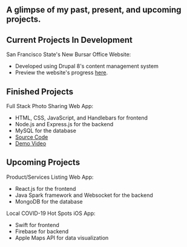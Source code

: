 ## A glimpse of my past, present, and upcoming projects.



## Current Projects In Development
San Francisco State's New Bursar Office Website:
- Developed using Drupal 8's content management system
- Preview the website's progress [here](https://dev-sfsu-bursar.pantheonsite.io).

## Finished Projects
Full Stack Photo Sharing Web App: 
- HTML, CSS, JavaScript, and Handlebars for frontend
- Node.js and Express.js for the backend
- MySQL for the database
- [Source Code](https://github.com/tnguyen372/Photo-Sharing-Website)
- [Demo Video](https://www.youtube.com/watch?v=Yx6SXT3NKZw)

## Upcoming Projects
Product/Services Listing Web App:
- React.js for the frontend
- Java Spark framework and Websocket for the backend
- MongoDB for the database

Local COVID-19 Hot Spots iOS App:
- Swift for frontend
- Firebase for backend
- Apple Maps API for data visualization
